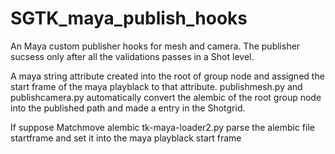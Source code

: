 # SGTK_maya_publish_hooks
An Maya custom publisher hooks for mesh and camera. The publisher sucsess only after all the validations passes in a Shot level.

A maya string attribute created into the root of group node and assigned the start frame of the maya playblack to that attribute. 
publishmesh.py and publishcamera.py automatically convert the alembic of the root group node into the published path and made a entry in the Shotgrid.


If suppose Matchmove alembic tk-maya-loader2.py parse the alembic file startframe and set it into the maya playblack start frame 


